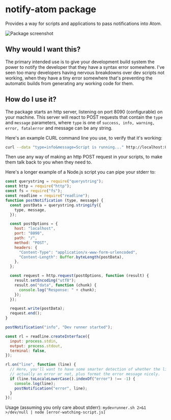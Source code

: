 # notify-atom package

Provides a way for scripts and applications to pass notifications into Atom.

![Package screenshot](http://i.imgur.com/IqlSapi.gif)

## Why would I want this?

The primary intended use is to give your development build system the power to
notify the developer that they have a syntax error somewhere. I've seen too many
developers having nervous breakdowns over dev scripts not working, when they
have a tiny error somewhere that's preventing the automatic builds from generating
any working code for them.

## How do I use it?

The package starts an http server, listening on port 8090 (configurable) on your machine. This server will react to POST requests that contain the `type` and `message` parameters, where `type` is one of `success, info, warning, error, fatalerror` and message can be any string.

Here's an example CURL command line you use, to verify that it's working:
```bash
curl --data "type=info&message=Script is running..." http://localhost:8090
```

Then use any way of making an http POST request in your scripts, to make them talk back to you when they need to.

Here's a longer example of a Node.js script you can pipe your stderr to:

```javascript
const querystring = require("querystring");
const http = require("http");
const fs = require("fs");
const readline = require("readline");
function postNotification (type, message) {
  const postData = querystring.stringify({
    type, message,
  });

  const postOptions = {
    host: "localhost",
    port: "8090",
    path: "/",
    method: "POST",
    headers: {
      "Content-Type": "application/x-www-form-urlencoded",
      "Content-Length": Buffer.byteLength(postData),
    },
  };

  const request = http.request(postOptions, function (result) {
    result.setEncoding("utf8");
    result.on("data", function (chunk) {
      console.log("Response: " + chunk);
    });
  });

  request.write(postData);
  request.end();
}

postNotification("info", "Dev runner started");

const rl = readline.createInterface({
  input: process.stdin,
  output: process.stdout,
  terminal: false,
});

rl.on("line", function (line) {
  // Here, you'll want to have some smarter detection of whether the line is
  // actually an error or not, plus format the error message nicely.
  if (line.toLocaleLowerCase().indexOf("error") !== -1) {
    console.log(line);
    postNotification("error", line);
  }
});
```

Usage (assuming you only care about stderr): `mydevrunner.sh 2>&1 >/dev/null | node [error-watching-script.js]`
